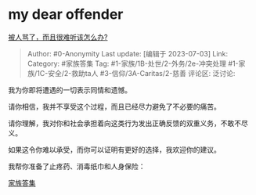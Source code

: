# my dear offender
[被人骂了，而且很难听该怎么办?](https://www.zhihu.com/question/391340889/answer/2910657630)

> Author: #0-Anonymity
> Last update: [编辑于 2023-07-03]
> Link:
> Category: #家族答集
> Tag: #1-家族/1B-处世/2-外务/2e-冲突处理 #1-家族/1C-安全/2-救助ta人 #3-信仰/3A-Caritas/2-慈善
> 评论区:
> 泛讨论:

我为你即将遭遇的一切表示同情和遗憾。

请你相信，我并不享受这个过程，而且已经尽力避免了不必要的痛苦。

请你理解，我对你和社会承担着向这类行为发出正确反馈的双重义务，不敢不尽义。

如果这令你难以承受，而你可以证明有更好的选择，我欢迎你的建议。

我帮你准备了止疼药、消毒纸巾和人身保险：

[家族答集](https://zhihu.com/collection/378738313)